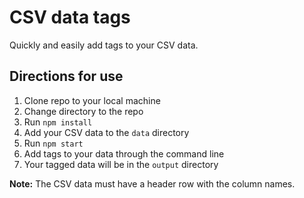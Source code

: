 # CSV data tags

Quickly and easily add tags to your CSV data.

## Directions for use

1. Clone repo to your local machine
2. Change directory to the repo
3. Run `npm install`
4. Add your CSV data to the `data` directory
5. Run `npm start`
6. Add tags to your data through the command line
7. Your tagged data will be in the `output` directory

**Note:** The CSV data must have a header row with the column names.
